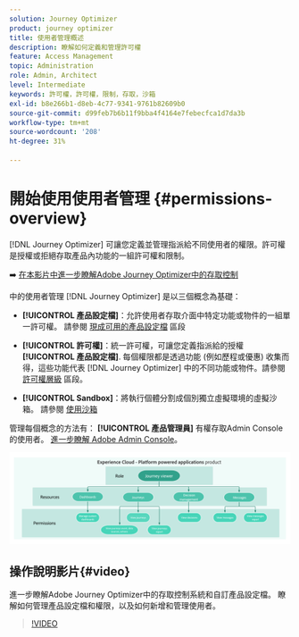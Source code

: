 ```yaml
---
solution: Journey Optimizer
product: journey optimizer
title: 使用者管理概述
description: 瞭解如何定義和管理許可權
feature: Access Management
topic: Administration
role: Admin, Architect
level: Intermediate
keywords: 許可權，許可權，限制，存取，沙箱
exl-id: b8e266b1-d8eb-4c77-9341-9761b82609b0
source-git-commit: d99feb7b6b11f9bba4f4164e7febecfca1d7da3b
workflow-type: tm+mt
source-wordcount: '208'
ht-degree: 31%

---
```


# 開始使用使用者管理 {#permissions-overview}

[!DNL Journey Optimizer] 可讓您定義並管理指派給不同使用者的權限。許可權是授權或拒絕存取產品內功能的一組許可權和限制。

➡️ [在本影片中進一步瞭解Adobe Journey Optimizer中的存取控制](#video)

中的使用者管理 [!DNL Journey Optimizer] 是以三個概念為基礎：

* **[!UICONTROL 產品設定檔]**：允許使用者存取介面中特定功能或物件的一組單一許可權。 請參閱 [現成可用的產品設定檔](ootb-product-profiles.md) 區段

* **[!UICONTROL 許可權]**：統一許可權，可讓您定義指派給的授權 **[!UICONTROL 產品設定檔]**. 每個權限都是透過功能 (例如歷程或優惠) 收集而得，這些功能代表 [!DNL Journey Optimizer] 中的不同功能或物件。請參閱 [許可權層級](high-low-permissions.md) 區段。

* **[!UICONTROL Sandbox]**：將執行個體分割成個別獨立虛擬環境的虛擬沙箱。 請參閱 [使用沙箱](sandboxes.md)

管理每個概念的方法有： **[!UICONTROL 產品管理員]** 有權存取Admin Console的使用者。 [進一步瞭解 Adobe Admin Console](https://helpx.adobe.com/tw/enterprise/managing/user-guide.html)。

![](assets/do-not-localize/permissions_2.png)

## 操作說明影片{#video}

進一步瞭解Adobe Journey Optimizer中的存取控制系統和自訂產品設定檔。 瞭解如何管理產品設定檔和權限，以及如何新增和管理使用者。

>[!VIDEO](https://video.tv.adobe.com/v/333998?quality=12)
